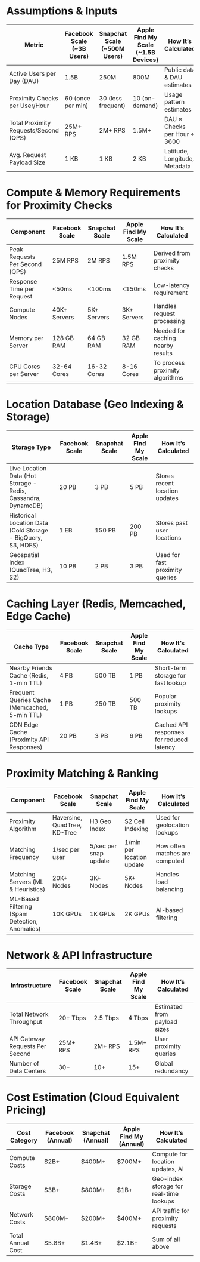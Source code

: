 # Assumptions & Inputs

| Metric                                      | Facebook Scale (~3B Users) | Snapchat Scale (~500M Users) | Apple Find My Scale (~1.5B Devices) | How It’s Calculated                          |
|---------------------------------------------|----------------------------|------------------------------|------------------------------------|----------------------------------------------|
| Active Users per Day (DAU)                 | 1.5B                       | 250M                         | 800M                               | Public data & DAU estimates                  |
| Proximity Checks per User/Hour             | 60 (once per min)          | 30 (less frequent)           | 10 (on-demand)                    | Usage pattern estimates                      |
| Total Proximity Requests/Second (QPS)      | 25M+ RPS                   | 2M+ RPS                      | 1.5M+                             | DAU × Checks per Hour ÷ 3600                 |
| Avg. Request Payload Size                  | 1 KB                       | 1 KB                         | 2 KB                               | Latitude, Longitude, Metadata                |

# Compute & Memory Requirements for Proximity Checks

| Component                                    | Facebook Scale             | Snapchat Scale               | Apple Find My Scale              | How It’s Calculated                          |
|----------------------------------------------|----------------------------|------------------------------|----------------------------------|----------------------------------------------|
| Peak Requests Per Second (QPS)              | 25M RPS                    | 2M RPS                       | 1.5M RPS                         | Derived from proximity checks               |
| Response Time per Request                  | <50ms                      | <100ms                       | <150ms                           | Low-latency requirement                      |
| Compute Nodes                                | 40K+ Servers               | 5K+ Servers                  | 3K+ Servers                      | Handles request processing                   |
| Memory per Server                           | 128 GB RAM                 | 64 GB RAM                    | 32 GB RAM                        | Needed for caching nearby results           |
| CPU Cores per Server                        | 32-64 Cores                | 16-32 Cores                  | 8-16 Cores                       | To process proximity algorithms             |

# Location Database (Geo Indexing & Storage)

| Storage Type                                 | Facebook Scale             | Snapchat Scale               | Apple Find My Scale              | How It’s Calculated                          |
|----------------------------------------------|----------------------------|------------------------------|----------------------------------|----------------------------------------------|
| Live Location Data (Hot Storage - Redis, Cassandra, DynamoDB) | 20 PB                      | 3 PB                         | 5 PB                             | Stores recent location updates               |
| Historical Location Data (Cold Storage - BigQuery, S3, HDFS)   | 1 EB                       | 150 PB                       | 200 PB                           | Stores past user locations                   |
| Geospatial Index (QuadTree, H3, S2)           | 10 PB                      | 2 PB                         | 3 PB                             | Used for fast proximity queries              |

# Caching Layer (Redis, Memcached, Edge Cache)

| Cache Type                                  | Facebook Scale             | Snapchat Scale               | Apple Find My Scale              | How It’s Calculated                          |
|---------------------------------------------|----------------------------|------------------------------|----------------------------------|----------------------------------------------|
| Nearby Friends Cache (Redis, 1-min TTL)     | 4 PB                       | 500 TB                       | 1 PB                             | Short-term storage for fast lookup           |
| Frequent Queries Cache (Memcached, 5-min TTL) | 1 PB                       | 250 TB                       | 500 TB                           | Popular proximity lookups                    |
| CDN Edge Cache (Proximity API Responses)    | 20 PB                      | 3 PB                         | 6 PB                             | Cached API responses for reduced latency    |

# Proximity Matching & Ranking

| Component                                   | Facebook Scale             | Snapchat Scale               | Apple Find My Scale              | How It’s Calculated                          |
|---------------------------------------------|----------------------------|------------------------------|----------------------------------|----------------------------------------------|
| Proximity Algorithm                         | Haversine, QuadTree, KD-Tree | H3 Geo Index                 | S2 Cell Indexing                 | Used for geolocation lookups                 |
| Matching Frequency                          | 1/sec per user             | 5/sec per snap update        | 1/min per location update        | How often matches are computed              |
| Matching Servers (ML & Heuristics)          | 20K+ Nodes                 | 3K+ Nodes                    | 5K+ Nodes                        | Handles load balancing                       |
| ML-Based Filtering (Spam Detection, Anomalies) | 10K GPUs                   | 1K GPUs                       | 2K GPUs                          | AI-based filtering                           |

# Network & API Infrastructure

| Infrastructure                               | Facebook Scale             | Snapchat Scale               | Apple Find My Scale              | How It’s Calculated                          |
|----------------------------------------------|----------------------------|------------------------------|----------------------------------|----------------------------------------------|
| Total Network Throughput                     | 20+ Tbps                   | 2.5 Tbps                     | 4 Tbps                            | Estimated from payload sizes                |
| API Gateway Requests Per Second              | 25M+ RPS                   | 2M+ RPS                      | 1.5M+ RPS                        | User proximity queries                      |
| Number of Data Centers                       | 30+                        | 10+                          | 15+                              | Global redundancy                            |

# Cost Estimation (Cloud Equivalent Pricing)

| Cost Category                                | Facebook (Annual)          | Snapchat (Annual)            | Apple Find My (Annual)           | How It’s Calculated                          |
|----------------------------------------------|----------------------------|------------------------------|----------------------------------|----------------------------------------------|
| Compute Costs                                | $2B+                       | $400M+                       | $700M+                           | Compute for location updates, AI            |
| Storage Costs                                | $3B+                       | $800M+                       | $1B+                             | Geo-index storage for real-time lookups     |
| Network Costs                                | $800M+                     | $200M+                       | $400M+                           | API traffic for proximity requests          |
| Total Annual Cost                            | $5.8B+                     | $1.4B+                       | $2.1B+                           | Sum of all above                            |
